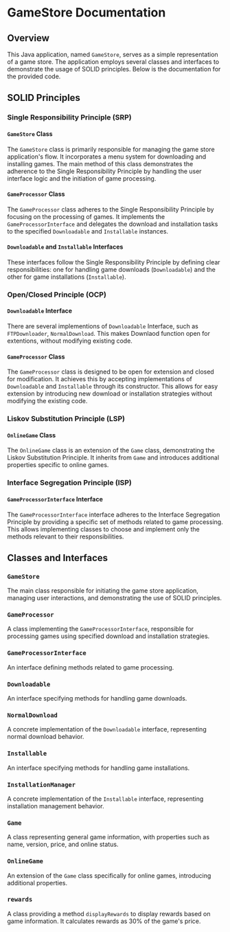 # GameStore Documentation

## Overview

This Java application, named `GameStore`, serves as a simple representation of a game store. The application employs several classes and interfaces to demonstrate the usage of SOLID principles. Below is the documentation for the provided code.

## SOLID Principles

### Single Responsibility Principle (SRP)

#### `GameStore` Class

The `GameStore` class is primarily responsible for managing the game store application's flow. It incorporates a menu system for downloading and installing games. The main method of this class demonstrates the adherence to the Single Responsibility Principle by handling the user interface logic and the initiation of game processing.

#### `GameProcessor` Class

The `GameProcessor` class adheres to the Single Responsibility Principle by focusing on the processing of games. It implements the `GameProcessorInterface` and delegates the download and installation tasks to the specified `Downloadable` and `Installable` instances.

#### `Downloadable` and `Installable` Interfaces

These interfaces follow the Single Responsibility Principle by defining clear responsibilities: one for handling game downloads (`Downloadable`) and the other for game installations (`Installable`).

### Open/Closed Principle (OCP)

#### `Downloadable` Interface

There are several implementions of `Downloadable` Interface, such as `FTPDownloader`, `NormalDownload`. This makes Downlaod function open for extentions, without modifying existing code.

#### `GameProcessor` Class

The `GameProcessor` class is designed to be open for extension and closed for modification. It achieves this by accepting implementations of `Downloadable` and `Installable` through its constructor. This allows for easy extension by introducing new download or installation strategies without modifying the existing code.

### Liskov Substitution Principle (LSP)

#### `OnlineGame` Class

The `OnlineGame` class is an extension of the `Game` class, demonstrating the Liskov Substitution Principle. It inherits from `Game` and introduces additional properties specific to online games.

### Interface Segregation Principle (ISP)

#### `GameProcessorInterface` Interface

The `GameProcessorInterface` interface adheres to the Interface Segregation Principle by providing a specific set of methods related to game processing. This allows implementing classes to choose and implement only the methods relevant to their responsibilities.

## Classes and Interfaces

### `GameStore`

The main class responsible for initiating the game store application, managing user interactions, and demonstrating the use of SOLID principles.

### `GameProcessor`

A class implementing the `GameProcessorInterface`, responsible for processing games using specified download and installation strategies.

### `GameProcessorInterface`

An interface defining methods related to game processing.

### `Downloadable`

An interface specifying methods for handling game downloads.

### `NormalDownload`

A concrete implementation of the `Downloadable` interface, representing normal download behavior.

### `Installable`

An interface specifying methods for handling game installations.

### `InstallationManager`

A concrete implementation of the `Installable` interface, representing installation management behavior.

### `Game`

A class representing general game information, with properties such as name, version, price, and online status.

### `OnlineGame`

An extension of the `Game` class specifically for online games, introducing additional properties.

### `rewards`

A class providing a method `displayRewards` to display rewards based on game information. It calculates rewards as 30% of the game's price.



